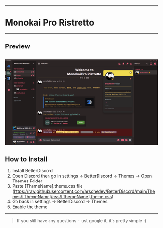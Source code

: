 ***
# Monokai Pro Ristretto 
***

## Preview 
![PREVIEW](https://raw.githubusercontent.com/arschedev/BetterDiscord/main/Themes/MonokaiProRistretto/preview.png)
---

## How to Install
1.    Install BetterDiscord 
2.    Open Discord then go in settings -> BetterDiscord -> Themes -> Open Themes Folder
3.    Paste [ThemeName].theme.css file (https://raw.githubusercontent.com/arschedev/BetterDiscord/main/Themes/[ThemeName]/css/[ThemeName].theme.css)
4.    Go back in settings -> BetterDiscord -> Themes
5.    Enable the theme
---

> If you still have any questions - just google it, it's pretty simple :)